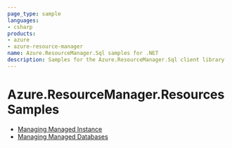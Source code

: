 ```yaml
---
page_type: sample
languages:
- csharp
products:
- azure
- azure-resource-manager
name: Azure.ResourceManager.Sql samples for .NET
description: Samples for the Azure.ResourceManager.Sql client library
---
```


# Azure.ResourceManager.Resources Samples

- [Managing Managed Instance](https://github.com/Azure/azure-sdk-for-net/blob/main/sdk/network/Azure.ResourceManager.Network/samples/Sample1_ManagingManagedInstance.md)
- [Managing Managed Databases](https://github.com/Azure/azure-sdk-for-net/blob/main/sdk/network/Azure.ResourceManager.Network/samples/Sample2_ManagingManagedDatabases.md)

